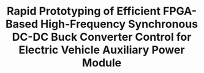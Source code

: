 ---
title: Rapid Prototyping of Efficient FPGA-Based High-Frequency Synchronous DC-DC Buck Converter Control for Electric Vehicle Auxiliary Power Module
external_link: https://ieeexplore.ieee.org/document/10613953
image:
  caption: Photo by rawpixel on Unsplash
  focal_point: Smart
---